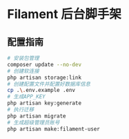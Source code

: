 # Filament 后台脚手架

## 配置指南

```bash
# 安装包管理
composer update --no-dev
# 创建软连接
php artisan storage:link
# 创建配置文件并配置好数据库信息
cp .\.env.example .env
# 生成APP_KEY
php artisan key:generate
# 执行迁移
php artisan migrate
# 生成超级管理员账号
php artisan make:filament-user
```
